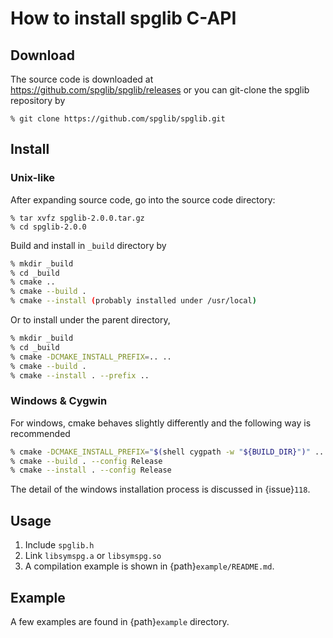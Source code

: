 # How to install spglib C-API

## Download

The source code is downloaded at <https://github.com/spglib/spglib/releases> or you can
git-clone the spglib repository by

```
% git clone https://github.com/spglib/spglib.git
```

## Install

### Unix-like

After expanding source code, go into the source code directory:

```
% tar xvfz spglib-2.0.0.tar.gz
% cd spglib-2.0.0
```

Build and install in `_build` directory by

```bash
% mkdir _build
% cd _build
% cmake ..
% cmake --build .
% cmake --install (probably installed under /usr/local)
```

Or to install under the parent directory,

```bash
% mkdir _build
% cd _build
% cmake -DCMAKE_INSTALL_PREFIX=.. ..
% cmake --build .
% cmake --install . --prefix ..
```

### Windows & Cygwin

For windows, cmake behaves slightly differently and the following
way is recommended

```bash
% cmake -DCMAKE_INSTALL_PREFIX="$(shell cygpath -w "${BUILD_DIR}")" ..
% cmake --build . --config Release
% cmake --install . --config Release
```

The detail of the windows installation process is discussed in {issue}`118`.

## Usage

1. Include `spglib.h`
2. Link `libsymspg.a` or `libsymspg.so`
3. A compilation example is shown in {path}`example/README.md`.

## Example

A few examples are found in {path}`example` directory.
